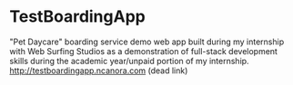 # TestBoardingApp
"Pet Daycare" boarding service demo web app built during my internship with Web Surfing Studios as a demonstration of full-stack development skills during the academic year/unpaid portion of my internship.
http://testboardingapp.ncanora.com (dead link)
